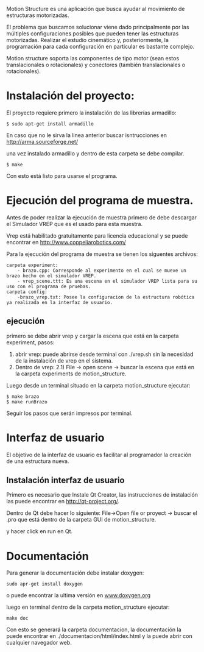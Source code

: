 Motion Structure es una aplicación que busca ayudar al movimiento de estructuras motorizadas.

El problema que buscamos solucionar viene dado principalmente por las múltiples configuraciones posibles que pueden tener las estructuras motorizadas. Realizar el estudio cinemático y, posteriormente, la programación para cada configuración en particular es bastante complejo.

Motion structure soporta las componentes de tipo motor (sean estos translacionales o rotacionales) y conectores (también translacionales o rotacionales).




Instalación del proyecto:
========================

El proyecto requiere primero la instalación de las librerías armadillo:

```
$ sudo apt-get install armadillo
```
En caso que no le sirva la linea anterior buscar isntrucciones en http://arma.sourceforge.net/ 

una vez instalado armadillo y dentro de esta carpeta se debe compilar.

```
$ make
```
Con esto está listo para usarse el programa.


Ejecución del programa de muestra.
=================================

Antes de poder realizar la ejecución de muestra primero de debe descargar el Simulador VREP que es el usado para esta muestra.

Vrep está habilitado gratuitamente para licencia educacional y se puede encontrar en http://www.coppeliarobotics.com/

Para la ejecución del programa de muestra se tienen los siguentes archivos:

```
carpeta experiment:
	- brazo.cpp: Corresponde al experimento en el cual se mueve un brazo hecho en el simulador VREP.
	- vrep_scene.ttt: Es una escena en el simulador VREP lista para su uso con el programa de pruebas.
carpeta config:
	-brazo_vrep.txt: Posee la configuracion de la estructura robótica ya realizada en la interfaz de usuario.
```


ejecución
---------

primero se debe abrir vrep y cargar la escena que está en la carpeta experiment, pasos:

1) abrir vrep: puede abrirse desde terminal con ./vrep.sh sin la necesidad de la instalación de vrep en el sistema.
2) Dentro de vrep:
	2.1) File -> open scene -> buscar la escena que está en la carpeta experiments de motion_structure.


Luego desde un terminal situado en la carpeta motion_structure ejecutar:

```
$ make brazo
$ make runBrazo
```

Seguir los pasos que serán impresos por terminal.


Interfaz de usuario
===================

El objetivo de la interfaz de usuario es facilitar al programador la creación de una estructura nueva.


Instalación interfaz de usuario
-------------------------------

Primero es necesario que Instale Qt Creator, las instrucciones de instalación las puede encontrar en http://qt-project.org/.

Dentro de Qt debe hacer lo siguiente:
 File->Open file or proyect -> buscar el .pro que está dentro de la carpeta GUI de motion_structure.

y hacer click en run en Qt.  




Documentación
=============

Para generar la documentación debe instalar doxygen:

```
sudo apr-get install doxygen
```

o puede encontrar la ultima versión en www.doxygen.org

luego en terminal dentro de la carpeta motion_structure ejecutar:

```
make doc
```

Con esto se generará la carpeta documentacion, la documentación la puede encontrar en ./documentacion/html/index.html y la puede abrir con cualquier navegador web.